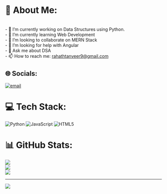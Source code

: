 # 💫 About Me:
<br>- 🔭 I’m currently working on Data Structures using Python.<br>- 🌱 I’m currently learning Web Development<br>- 👯 I’m looking to collaborate on MERN Stack<br>- 🤔 I’m looking for help with Angular<br>- 💬 Ask me about DSA<br>- 📫 How to reach me: rahathtanveer9@gmail.com<br>


## 🌐 Socials:
[![email](https://img.shields.io/badge/Email-D14836?logo=gmail&logoColor=white)](mailto:rahathtanveer9@gmail.com) 

# 💻 Tech Stack:
![Python](https://img.shields.io/badge/python-3670A0?style=for-the-badge&logo=python&logoColor=ffdd54) ![JavaScript](https://img.shields.io/badge/javascript-%23323330.svg?style=for-the-badge&logo=javascript&logoColor=%23F7DF1E) ![HTML5](https://img.shields.io/badge/html5-%23E34F26.svg?style=for-the-badge&logo=html5&logoColor=white)
# 📊 GitHub Stats:
![](https://github-readme-stats.vercel.app/api?username=RahathTanveer&theme=dark&hide_border=false&include_all_commits=false&count_private=false)<br/>
![](https://nirzak-streak-stats.vercel.app/?user=RahathTanveer&theme=dark&hide_border=false)<br/>
![](https://github-readme-stats.vercel.app/api/top-langs/?username=RahathTanveer&theme=dark&hide_border=false&include_all_commits=false&count_private=false&layout=compact)

---
[![](https://visitcount.itsvg.in/api?id=RahathTanveer&icon=0&color=0)](https://visitcount.itsvg.in)

<!-- Proudly created with GPRM ( https://gprm.itsvg.in ) -->
